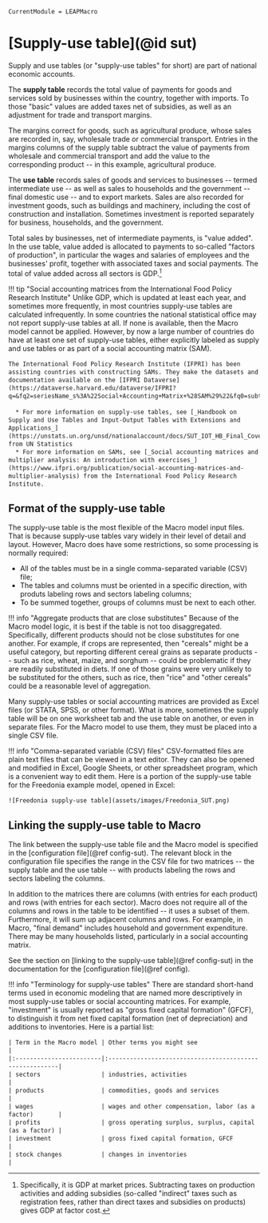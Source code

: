 ```@meta
CurrentModule = LEAPMacro
```

# [Supply-use table](@id sut)
Supply and use tables (or "supply-use tables" for short) are part of national economic accounts.

The **supply table** records the total value of payments for goods and services sold by businesses within the country, together with imports. To those "basic" values are added taxes net of subsidies, as well as an adjustment for trade and transport margins.

The margins correct for goods, such as agricultural produce, whose sales are recorded in, say, wholesale trade or commercial transport. Entries in the margins columns of the supply table subtract the value of payments from wholesale and commercial transport and add the value to the corresponding product -- in this example, agricultural produce.

The **use table** records sales of goods and services to businesses -- termed intermediate use -- as well as sales to households and the government -- final domestic use -- and to export markets. Sales are also recorded for investment goods, such as buildings and machinery, including the cost of construction and installation. Sometimes investment is reported separately for business, households, and the government.

Total sales by businesses, net of intermediate payments, is "value added". In the use table, value added is allocated to payments to so-called "factors of production", in particular the wages and salaries of employees and the businesses' profit, together with associated taxes and social payments. The total of value added across all sectors is GDP.[^1]

[^1]: Specifically, it is GDP at market prices. Subtracting taxes on production activities and adding subsidies (so-called "indirect" taxes such as registration fees, rather than direct taxes and subsidies on products) gives GDP at factor cost.

!!! tip "Social accounting matrices from the International Food Policy Research Institute"
    Unlike GDP, which is updated at least each year, and sometimes more frequently, in most countries supply-use tables are calculated infrequently. In some countries the national statistical office may not report supply-use tables at all. If none is available, then the Macro model cannot be applied. However, by now a large number of countries do have at least one set of supply-use tables, either explicitly labeled as supply and use tables or as part of a social accounting matrix (SAM).
    
    The International Food Policy Research Institute (IFPRI) has been assisting countries with constructing SAMs. They make the datasets and documentation available on the [IFPRI Dataverse](https://dataverse.harvard.edu/dataverse/IFPRI?q=&fq2=seriesName_s%3A%22Social+Accounting+Matrix+%28SAM%29%22&fq0=subtreePaths%3A%22%2F99%22&fq1=dvObjectType%3A%28dataverses+OR+datasets%29&types=dataverses%3Adatasets&sort=dateSort&order=).

      * For more information on supply-use tables, see [_Handbook on Supply and Use Tables and Input-Output Tables with Extensions and Applications_](https://unstats.un.org/unsd/nationalaccount/docs/SUT_IOT_HB_Final_Cover.pdf) from UN Statistics
      * For more information on SAMs, see [_Social accounting matrices and multiplier analysis: An introduction with exercises_](https://www.ifpri.org/publication/social-accounting-matrices-and-multiplier-analysis) from the International Food Policy Research Institute.

## Format of the supply-use table
The supply-use table is the most flexible of the Macro model input files. That is because supply-use tables vary widely in their level of detail and layout. However, Macro does have some restrictions, so some processing is normally required:
  * All of the tables must be in a single comma-separated variable (CSV) file;
  * The tables and columns must be oriented in a specific direction, with produts labeling rows and sectors labeling columns;
  * To be summed together, groups of columns must be next to each other.

!!! info "Aggregate products that are close substitutes"
    Because of the Macro model logic, it is best if the table is not too disaggregated. Specifically, different products should not be close substitutes for one another. For example, if crops are represented, then "cereals" might be a useful category, but reporting different cereal grains as separate products -- such as rice, wheat, maize, and sorghum -- could be problematic if they are readily substituted in diets. If one of those grains were very unlikely to be substituted for the others, such as rice, then "rice" and "other cereals" could be a reasonable level of aggregation.

Many supply-use tables or social accounting matrices are provided as Excel files (or STATA, SPSS, or other format). What is more, sometimes the supply table will be on one worksheet tab and the use table on another, or even in separate files. For the Macro model to use them, they must be placed into a single CSV file.

!!! info "Comma-separated variable (CSV) files"
    CSV-formatted files are plain text files that can be viewed in a text editor. They can also be opened and modified in Excel, Google Sheets, or other spreadsheet program, which is a convenient way to edit them. Here is a portion of the supply-use table for the Freedonia example model, opened in Excel:

    ![Freedonia supply-use table](assets/images/Freedonia_SUT.png)

## Linking the supply-use table to Macro
The link between the supply-use table file and the Macro model is specified in the [configuration file](@ref config-sut). The relevant block in the configuration file specifies the range in the CSV file for two matrices -- the supply table and the use table -- with products labeling the rows and sectors labeling the columns.

In addition to the matrices there are columns (with entries for each product) and rows (with entries for each sector). Macro does not require all of the columns and rows in the table to be identified -- it uses a subset of them. Furthermore, it will sum up adjacent columns and rows. For example, in Macro, "final demand" includes household and government expenditure. There may be many households listed, particularly in a social accounting matrix.

See the section on [linking to the supply-use table](@ref config-sut) in the documentation for the [configuration file](@ref config).

!!! info "Terminology for supply-use tables"
    There are standard short-hand terms used in economic modeling that are named more descriptively in most supply-use tables or social accounting matrices. For example, "investment" is usually reported as "gross fixed capital formation" (GFCF), to distinguish it from net fixed capital formation (net of depreciation) and additions to inventories. Here is a partial list:

    | Term in the Macro model | Other terms you might see                               |
    |:------------------------|:--------------------------------------------------------|
    | sectors                 | industries, activities                                  |
    | products                | commodities, goods and services                         |
    | wages                   | wages and other compensation, labor (as a factor)       |
    | profits                 | gross operating surplus, surplus, capital (as a factor) |
    | investment              | gross fixed capital formation, GFCF                     |
    | stock changes           | changes in inventories                                  |
